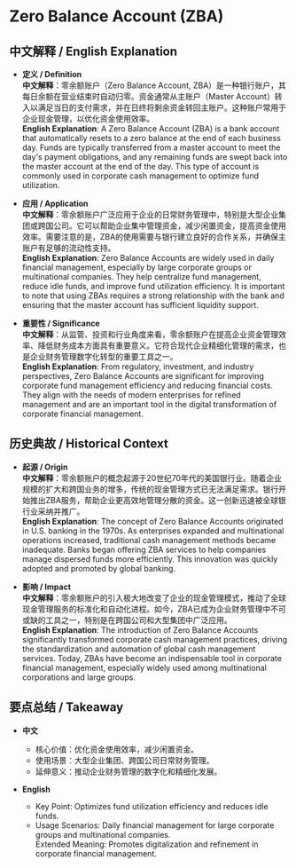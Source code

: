 # Zero Balance Account (ZBA)

## 中文解释 / English Explanation

* **定义 / Definition**  
  **中文解释**：零余额账户（Zero Balance Account, ZBA）是一种银行账户，其每日余额在营业结束时自动归零。资金通常从主账户（Master Account）转入以满足当日的支付需求，并在日终将剩余资金转回主账户。这种账户常用于企业现金管理，以优化资金使用效率。  
  **English Explanation**: A Zero Balance Account (ZBA) is a bank account that automatically resets to a zero balance at the end of each business day. Funds are typically transferred from a master account to meet the day's payment obligations, and any remaining funds are swept back into the master account at the end of the day. This type of account is commonly used in corporate cash management to optimize fund utilization.

* **应用 / Application**  
  **中文解释**：零余额账户广泛应用于企业的日常财务管理中，特别是大型企业集团或跨国公司。它可以帮助企业集中管理资金，减少闲置资金，提高资金使用效率。需要注意的是，ZBA的使用需要与银行建立良好的合作关系，并确保主账户有足够的流动性支持。  
  **English Explanation**: Zero Balance Accounts are widely used in daily financial management, especially by large corporate groups or multinational companies. They help centralize fund management, reduce idle funds, and improve fund utilization efficiency. It is important to note that using ZBAs requires a strong relationship with the bank and ensuring that the master account has sufficient liquidity support.

* **重要性 / Significance**  
  **中文解释**：从监管、投资和行业角度来看，零余额账户在提高企业资金管理效率、降低财务成本方面具有重要意义。它符合现代企业精细化管理的需求，也是企业财务管理数字化转型的重要工具之一。  
  **English Explanation**: From regulatory, investment, and industry perspectives, Zero Balance Accounts are significant for improving corporate fund management efficiency and reducing financial costs. They align with the needs of modern enterprises for refined management and are an important tool in the digital transformation of corporate financial management.

## 历史典故 / Historical Context

* **起源 / Origin**  
  **中文解释**：零余额账户的概念起源于20世纪70年代的美国银行业。随着企业规模的扩大和跨国业务的增多，传统的现金管理方式已无法满足需求。银行开始推出ZBA服务，帮助企业更高效地管理分散的资金。这一创新迅速被全球银行业采纳并推广。  
  **English Explanation**: The concept of Zero Balance Accounts originated in U.S. banking in the 1970s. As enterprises expanded and multinational operations increased, traditional cash management methods became inadequate. Banks began offering ZBA services to help companies manage dispersed funds more efficiently. This innovation was quickly adopted and promoted by global banking.

* **影响 / Impact**  
  **中文解释**：零余额账户的引入极大地改变了企业的现金管理模式，推动了全球现金管理服务的标准化和自动化进程。如今，ZBA已成为企业财务管理中不可或缺的工具之一，特别是在跨国公司和大型集团中广泛应用。  
  **English Explanation**: The introduction of Zero Balance Accounts significantly transformed corporate cash management practices, driving the standardization and automation of global cash management services. Today, ZBAs have become an indispensable tool in corporate financial management, especially widely used among multinational corporations and large groups.

## 要点总结 / Takeaway

* **中文**  
  - 核心价值：优化资金使用效率，减少闲置资金。  
  - 使用场景：大型企业集团、跨国公司日常财务管理。  
  - 延伸意义：推动企业财务管理的数字化和精细化发展。

* **English**  
  - Key Point: Optimizes fund utilization efficiency and reduces idle funds.  
  - Usage Scenarios: Daily financial management for large corporate groups and multinational companies.  
Extended Meaning: Promotes digitalization and refinement in corporate financial management.